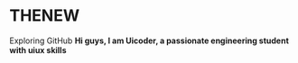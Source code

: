 # THENEW
Exploring GitHub <b>
Hi guys, I am Uicoder, a passionate engineering student with uiux skills  
